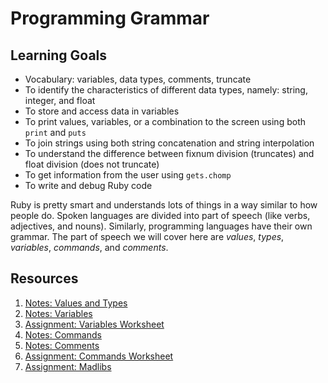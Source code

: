 # Programming Grammar

## Learning Goals
- Vocabulary: variables, data types, comments, truncate
- To identify the characteristics of different data types, namely: string, integer, and float
- To store and access data in variables
- To print values, variables, or a combination to the screen using both `print` and `puts`
- To join strings using both string concatenation and string interpolation
- To understand the difference between fixnum division (truncates) and float division (does not truncate)
- To get information from the user using `gets.chomp`
- To write and debug Ruby code

Ruby is pretty smart and understands lots of things in a way similar to how people do. Spoken languages are divided into part of speech (like verbs, adjectives, and nouns). Similarly, programming languages have their own grammar. The part of speech we will cover here are _values_, _types_, _variables_, _commands_, and _comments_.

## Resources
1. [Notes: Values and Types](notes/values-types.md)
1. [Notes: Variables](notes/variables.md)
1. [Assignment: Variables Worksheet](assignment/variables-worksheet.md)
1. [Notes: Commands](notes/commands.md)
1. [Notes: Comments](notes/comments.md)
1. [Assignment: Commands Worksheet](assignments/commands-worksheet.md)
1. [Assignment: Madlibs](assignments/madlibs.md)
